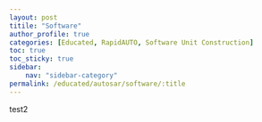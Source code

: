 ```yaml
---
layout: post
titile: "Software"
author_profile: true
categories: [Educated, RapidAUTO, Software Unit Construction]
toc: true
toc_sticky: true
sidebar:
    nav: "sidebar-category"
permalink: /educated/autosar/software/:title
---
```



test2